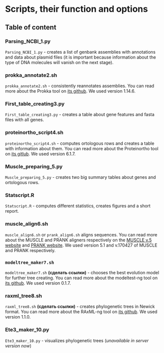 # Scripts, their function and options

## Table of content

### Parsing_NCBI_1.py
```Parsing_NCBI_1.py``` - creates a list of genbank assemblies with annotations and data about plasmid files (it is important because information about the type of DNA molecules will vanish on the next stage).
### prokka_annotate2.sh
```prokka_annotate2.sh``` - consistently reannotates assemblies. You can read more about the Prokka tool on [its github](https://github.com/tseemann/prokka). We used version 1.14.6.
### First_table_creating3.py
```First_table_creating3.py``` - creates a table about gene features and fasta files with all genes.
### proteinortho_script4.sh
```proteinortho_script4.sh``` - computes ortologous rows and creates a table with information about them. You can read more about the Proteinortho tool on [its gitlub](https://gitlab.com/paulklemm_PHD/proteinortho). We used version 6.1.7.
### Muscle_preparing_5.py
```Muscle_preparing_5.py``` - creates two big summary tables about genes and ortologous rows.
### Statscript.R
```Statscript.R``` - computes different statistics, creates figures and a short report.
### muscle_align6.sh
```muscle_align6.sh``` or ```prank_align6.sh``` aligns sequences. You can read more about the MUSCLE and PRANK aligners respectively on the [MUSCLE v.5 website](https://www.drive5.com/muscle/) and [PRANK website](http://wasabiapp.org/software/prank/). We used version 5.1 and v.170427 of MUSCLE and PRANK respectively.
### ```modeltree_maker7.sh```
```modeltree_maker7.sh``` **(сделать ссылки)** - chooses the best evolution model for further tree creating. You can read more about the modeltest-ng tool on [its github](https://github.com/ddarriba/modeltest). We used version 0.1.7.
### raxml_tree8.sh
```raxml_tree8.sh``` **(сделать ссылки)** - creates phylogenetic trees in Newick format. You can read more about the RAxML-ng tool on [its github](https://github.com/amkozlov/raxml-ng). We used version 1.1.0.
### Ete3_maker_10.py
```Ete3_maker_10.py``` - visualizes phylogenetic trees (*unavailable in server version now*)

